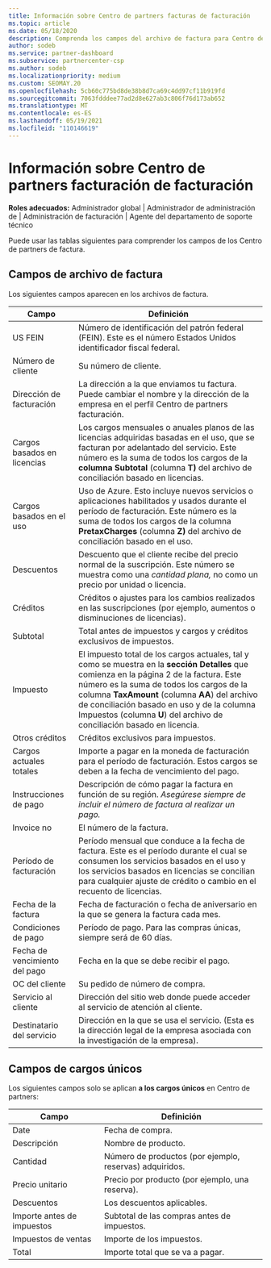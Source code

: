 ```yaml
---
title: Información sobre Centro de partners facturas de facturación
ms.topic: article
ms.date: 05/18/2020
description: Comprenda los campos del archivo de factura para Centro de partners facturación. Se incluyen campos y definiciones para todos los campos de factura y campos de cargos únicos.
author: sodeb
ms.service: partner-dashboard
ms.subservice: partnercenter-csp
ms.author: sodeb
ms.localizationpriority: medium
ms.custom: SEOMAY.20
ms.openlocfilehash: 5cb60c775bd8de38b8d7ca69c4dd97cf11b919fd
ms.sourcegitcommit: 7063fdddee77ad2d8e627ab3c806f76d173ab652
ms.translationtype: MT
ms.contentlocale: es-ES
ms.lasthandoff: 05/19/2021
ms.locfileid: "110146619"
---
```

# <a name="understand-partner-center-billing-invoice-fields"></a>Información sobre Centro de partners facturación de facturación

**Roles adecuados:** Administrador global | Administrador de administración de | Administración de facturación | Agente del departamento de soporte técnico

Puede usar las tablas siguientes para comprender los campos de los Centro de partners de factura.

## <a name="invoice-file-fields"></a>Campos de archivo de factura

Los siguientes campos aparecen en los archivos de factura.

| Campo | Definición |
| ----- | ---------- |
| US FEIN | Número de identificación del patrón federal (FEIN). Este es el número Estados Unidos identificador fiscal federal. |
| Número de cliente | Su número de cliente. |
| Dirección de facturación | La dirección a la que enviamos tu factura. Puede cambiar el nombre y la dirección de la empresa en el perfil Centro de partners facturación. |
| Cargos basados en licencias | Los cargos mensuales o anuales planos de las licencias adquiridas basadas en el uso, que se facturan por adelantado del servicio. Este número es la suma de todos los cargos de la **columna Subtotal** (columna **T)** del archivo de conciliación basado en licencias. |
| Cargos basados en el uso | Uso de Azure. Esto incluye nuevos servicios o aplicaciones habilitados y usados durante el período de facturación. Este número es la suma de todos los cargos de la columna **PretaxCharges** (columna **Z)** del archivo de conciliación basado en el uso. |
| Descuentos | Descuento que el cliente recibe del precio normal de la suscripción. Este número se muestra como una *cantidad plana,* no como un precio por unidad o licencia. |
| Créditos | Créditos o ajustes para los cambios realizados en las suscripciones (por ejemplo, aumentos o disminuciones de licencias). |
| Subtotal | Total antes de impuestos y cargos y créditos exclusivos de impuestos. |
| Impuesto | El impuesto total de los cargos actuales, tal y como se muestra en la **sección Detalles** que comienza en la página 2 de la factura. Este número es la suma de todos los cargos de la columna **TaxAmount** (columna  **AA**) del archivo de conciliación basado en uso y de la columna Impuestos (columna **U**) del archivo de conciliación basado en licencia. |
| Otros créditos | Créditos exclusivos para impuestos. |
| Cargos actuales totales | Importe a pagar en la moneda de facturación para el período de facturación. Estos cargos se deben a la fecha de vencimiento del pago. |
| Instrucciones de pago | Descripción de cómo pagar la factura en función de su región. *Asegúrese siempre de incluir el número de factura al realizar un pago.* |
| Invoice no | El número de la factura. |
| Período de facturación | Período mensual que conduce a la fecha de factura. Este es el período durante el cual se consumen los servicios basados en el uso y los servicios basados en licencias se concilian para cualquier ajuste de crédito o cambio en el recuento de licencias. |
| Fecha de la factura | Fecha de facturación o fecha de aniversario en la que se genera la factura cada mes. |
| Condiciones de pago | Período de pago. Para las compras únicas, siempre será de 60 días. |
| Fecha de vencimiento del pago | Fecha en la que se debe recibir el pago. |
| OC del cliente | Su pedido de número de compra. |
| Servicio al cliente | Dirección del sitio web donde puede acceder al servicio de atención al cliente. |
| Destinatario del servicio | Dirección en la que se usa el servicio. (Esta es la dirección legal de la empresa asociada con la investigación de la empresa). |

## <a name="one-time-charges-fields"></a>Campos de cargos únicos

Los siguientes campos solo se aplican **a los cargos únicos** en Centro de partners:

| Campo | Definición |
| ----- | ---------- |
| Date | Fecha de compra. |
| Descripción | Nombre de producto. |
| Cantidad | Número de productos (por ejemplo, reservas) adquiridos. |
| Precio unitario | Precio por producto (por ejemplo, una reserva). |
| Descuentos | Los descuentos aplicables. |
| Importe antes de impuestos | Subtotal de las compras antes de impuestos. |
| Impuestos de ventas | Importe de los impuestos. |
| Total | Importe total que se va a pagar. |

